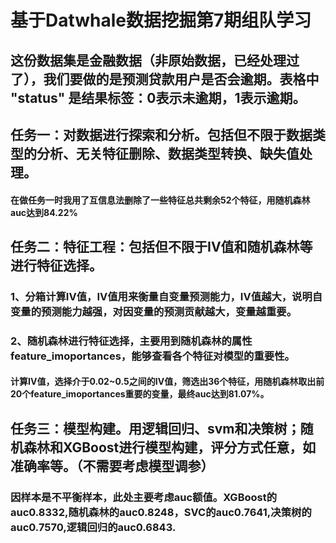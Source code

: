 # 基于Datwhale数据挖掘第7期组队学习
## 这份数据集是金融数据（非原始数据，已经处理过了），我们要做的是预测贷款用户是否会逾期。表格中 "status" 是结果标签：0表示未逾期，1表示逾期。
## 任务一：对数据进行探索和分析。包括但不限于数据类型的分析、无关特征删除、数据类型转换、缺失值处理。
#### 在做任务一时我用了互信息法删除了一些特征总共剩余52个特征，用随机森林auc达到84.22%
## 任务二：特征工程：包括但不限于IV值和随机森林等进行特征选择。
### 1、分箱计算IV值，IV值用来衡量自变量预测能力，IV值越大，说明自变量的预测能力越强，对因变量的预测贡献越大，变量越重要。
### 2、随机森林进行特征选择，主要用到随机森林的属性feature_imoportances，能够查看各个特征对模型的重要性。
#### 计算IV值，选择介于0.02~0.5之间的IV值，筛选出36个特征，用随机森林取出前20个feature_imoportances重要的变量，最终auc达到81.07%。
## 任务三：模型构建。用逻辑回归、svm和决策树；随机森林和XGBoost进行模型构建，评分方式任意，如准确率等。（不需要考虑模型调参）
### 因样本是不平衡样本，此处主要考虑auc额值。XGBoost的auc0.8332,随机森林的auc0.8248，SVC的auc0.7641,决策树的auc0.7570,逻辑回归的auc0.6843.
